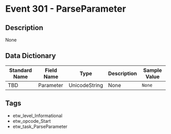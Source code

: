 # Event 301 - ParseParameter

## Description
None

## Data Dictionary
|Standard Name|Field Name|Type|Description|Sample Value|
|---|---|---|---|---|
|TBD|Parameter|UnicodeString|None|`None`|

## Tags
* etw_level_Informational
* etw_opcode_Start
* etw_task_ParseParameter